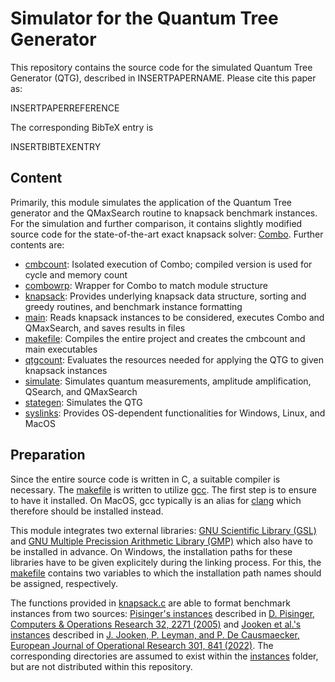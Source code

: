 # Simulator for the Quantum Tree Generator

This repository contains the source code for the simulated Quantum Tree Generator (QTG), described in INSERTPAPERNAME. Please cite this paper as:

INSERTPAPERREFERENCE

The corresponding BibTeX entry is 

INSERTBIBTEXENTRY

## Content

Primarily, this module simulates the application of the Quantum Tree generator and the QMaxSearch routine to knapsack benchmark instances. For the simulation and further comparison, it contains slightly modified source code for the state-of-the-art exact knapsack solver: [Combo](http://hjemmesider.diku.dk/~pisinger/codes.html).
Further contents are:
- [cmbcount](cmbcount.c): Isolated execution of Combo; compiled version is used for cycle and memory count
- [combowrp](src/combowrp.c): Wrapper for Combo to match module structure
- [knapsack](src/knapsack.c): Provides underlying knapsack data structure, sorting and greedy routines, and benchmark instance formatting
- [main](main.c): Reads knapsack instances to be considered, executes Combo and QMaxSearch, and saves results in files
- [makefile](makefile): Compiles the entire project and creates the cmbcount and main executables
- [qtgcount](src/qtgcount.c): Evaluates the resources needed for applying the QTG to given knapsack instances
- [simulate](src/simulate.c): Simulates quantum measurements, amplitude amplification, QSearch, and QMaxSearch
- [stategen](src/stategen.c): Simulates the QTG
- [syslinks](src/syslinks.c): Provides OS-dependent functionalities for Windows, Linux, and MacOS

## Preparation

Since the entire source code is written in C, a suitable compiler is necessary. The [makefile](makefile) is written to utilize [gcc](https://gcc.gnu.org). The first step is to ensure to have it installed. On MacOS, gcc typically is an alias for [clang](https://clang.llvm.org) which therefore should be installed instead.

This module integrates two external libraries: [GNU Scientific Library (GSL)](https://www.gnu.org/software/gsl/) and [GNU Multiple Precission Arithmetic Library (GMP)](https://gmplib.org) which also have to be installed in advance. On Windows, the installation paths for these libraries have to be given explicitely during the linking process. For this, the [makefile](makefile) contains two variables to which the installation path names should be assigned, respectively.

The functions provided in [knapsack.c](src/knapsack.c) are able to format benchmark instances from two sources: [Pisinger's instances](http://hjemmesider.diku.dk/~pisinger/codes.html) described in [D. Pisinger, Computers & Operations Research 32, 2271 (2005)](https://doi.org/10.1016/j.cor.2004.03.002) and [Jooken et al.'s instances](https://github.com/JorikJooken/knapsackProblemInstances) described in [J. Jooken, P. Leyman, and P. De Causmaecker, European Journal of Operational Research 301, 841 (2022)](https://doi.org/10.1016/j.ejor.2021.12.009). The corresponding directories are assumed to exist within the [instances](instances/) folder, but are not distributed within this repository.
